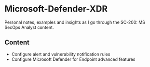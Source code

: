 # Microsoft-Defender-XDR
Personal notes, examples and insights as I go through the SC-200: MS SecOps Analyst content.


## Content

* Configure alert and vulnerability notification rules
* Configure Microsoft Defender for Endpoint advanced features
